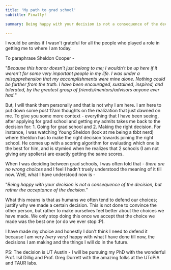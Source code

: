 ```yaml
---
title: 'My path to grad school'
subtitle: Finally!

summary: Being happy with your decision is not a consequence of the decision but rather the acceptance of the decision. 

---
```


I would be amiss if I wasn't grateful for all the people who played a role in getting me to where I am today. 

To paraphrase Sheldon Cooper - 

"*Because this honor doesn’t just belong to me; I wouldn’t be up here if it weren’t for some very important people in my life. I was under a misapprehension that my accomplishments were mine alone. Nothing could be further from the truth. I have been encouraged, sustained, inspired, and tolerated, by the greatest group of friends/mentors/advisors anyone ever had.*"

But, I will thank them personally and that is not why I am here. I am here to put down some post 12am thoughts on the realization that just dawned on me. To give you some more context - everything that I have been seeing, after applying for grad school and getting my admits takes me back to the decision for: 1. Going for grad school and 2. Making the right decision. For instance, I was watching Young Sheldon (look at me being a tbbt nerd) where Sheldon has to make the right decision towards joining the right school. He comes up with a scoring algorithm for evaluating which one is the best for him, and is stymied when he realizes that 2 schools (I am not giving any spoliers) are exactly getting the same scores. 

When I was deciding between grad schools, I was often told that - *there are no wrong choices* and I feel I hadn't truely understood the meaning of it till now. Well, what I have understood now is - 

"*Being happy with your decision is not a consequence of the decision, but rather the acceptance of the decision.*"

What this means is that as humans we often tend to defend our choices; justify why we made a certain decision. This is not done to convince the other person, but rather to make ourselves feel better about the choices we have made. We only stop doing this once we accept that the choice we made was the best one (or do we ever stop :P).

I have made my choice and honestly I don't think I need to defend it because I am very *(very very)* happy with what I have done till now, the decisions I am making and the things I will do in the future. 

PS: The decision is UT Austin - I will be pursuing my PhD with the wonderful Prof. Isil Dillig and Prof. Greg Durrett with the amazing folks at the UToPiA and TAUR labs.